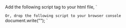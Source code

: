 Add the following script tag to your html file,
`
<script type='text/javascript' src='https://github.com/tsalufe/real-editor/real-editor.js'></script>
`
Or, drop the following script to your browser console
`
document.write("<script type='text/javascript' src='https://github.com/tsalufe/real-editor/real-editor.js'></script>");
`
